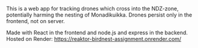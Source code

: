 This is a web app for tracking drones which cross into the NDZ-zone, potentially harming the nesting of Monadikuikka. Drones persist only in the frontend, not on server.

Made with React in the frontend and node.js and express in the backend. Hosted on Render: https://reaktor-birdnest-assignment.onrender.com/
